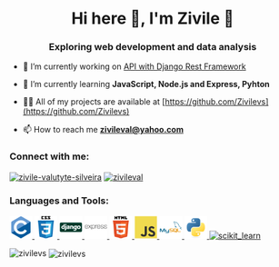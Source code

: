 <h1 align="center">Hi here 👋, I'm Zivile 🙂 </h1>
<h3 align="center">Exploring web development and data analysis</h3>

- 🔭 I’m currently working on [API with Django Rest Framework](https://github.com/Codivas/hermes)

- 🌱 I’m currently learning **JavaScript, Node.js and Express, Pyhton**

- 👨‍💻 All of my projects are available at [https://github.com/Zivilevs](https://github.com/Zivilevs)

- 📫 How to reach me **zivileval@yahoo.com**

<h3 align="left">Connect with me:</h3>
<p align="left">
<a href="https://linkedin.com/in/zivile-valutyte-silveira" target="blank"><img align="center" src="https://raw.githubusercontent.com/rahuldkjain/github-profile-readme-generator/master/src/images/icons/Social/linked-in-alt.svg" alt="zivile-valutyte-silveira" height="30" width="40" /></a>
<a href="https://www.hackerrank.com/zivileval" target="blank"><img align="center" src="https://raw.githubusercontent.com/rahuldkjain/github-profile-readme-generator/master/src/images/icons/Social/hackerrank.svg" alt="zivileval" height="30" width="40" /></a>
</p>

<h3 align="left">Languages and Tools:</h3>
<p align="left"> <a href="https://www.cprogramming.com/" target="_blank"> <img src="https://raw.githubusercontent.com/devicons/devicon/master/icons/c/c-original.svg" alt="c" width="40" height="40"/> </a> <a href="https://www.w3schools.com/css/" target="_blank"> <img src="https://raw.githubusercontent.com/devicons/devicon/master/icons/css3/css3-original-wordmark.svg" alt="css3" width="40" height="40"/> </a> <a href="https://www.djangoproject.com/" target="_blank"> <img src="https://raw.githubusercontent.com/devicons/devicon/master/icons/django/django-original.svg" alt="django" width="40" height="40"/> </a> <a href="https://expressjs.com" target="_blank"> <img src="https://raw.githubusercontent.com/devicons/devicon/master/icons/express/express-original-wordmark.svg" alt="express" width="40" height="40"/> </a> <a href="https://www.w3.org/html/" target="_blank"> <img src="https://raw.githubusercontent.com/devicons/devicon/master/icons/html5/html5-original-wordmark.svg" alt="html5" width="40" height="40"/> </a> <a href="https://developer.mozilla.org/en-US/docs/Web/JavaScript" target="_blank"> <img src="https://raw.githubusercontent.com/devicons/devicon/master/icons/javascript/javascript-original.svg" alt="javascript" width="40" height="40"/> </a> <a href="https://www.mysql.com/" target="_blank"> <img src="https://raw.githubusercontent.com/devicons/devicon/master/icons/mysql/mysql-original-wordmark.svg" alt="mysql" width="40" height="40"/> </a> <a href="https://www.python.org" target="_blank"> <img src="https://raw.githubusercontent.com/devicons/devicon/master/icons/python/python-original.svg" alt="python" width="40" height="40"/> </a> <a href="https://scikit-learn.org/" target="_blank"> <img src="https://upload.wikimedia.org/wikipedia/commons/0/05/Scikit_learn_logo_small.svg" alt="scikit_learn" width="40" height="40"/> </a> </p>

<p><img align="left" src="https://github-readme-stats.vercel.app/api/top-langs?username=zivilevs&show_icons=true&locale=en&layout=compact" alt="zivilevs" /></p>

<p>&nbsp;<img align="center" src="https://github-readme-stats.vercel.app/api?username=zivilevs&show_icons=true&locale=en" alt="zivilevs" /></p>

